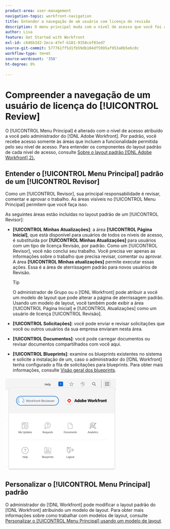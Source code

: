 ```yaml
---
product-area: user-management
navigation-topic: workfront-navigation
title: Entender a navegação de um usuário com licença de revisão
description: O menu principal muda com o nível de acesso que você foi atribuído pelo seu administrador [!DNL Adobe Workfront] O. Por padrão, você recebe acesso somente às áreas que incluem a funcionalidade permitida pelo seu nível de acesso.
author: Lisa
feature: Get Started with Workfront
exl-id: c646b3d2-2eca-47ef-b181-9358cef03ed7
source-git-commit: 577761ff5d1fb59db104df5995af953a0b5e6c0c
workflow-type: tm+mt
source-wordcount: '358'
ht-degree: 0%

---
```


# Compreender a navegação de um usuário de licença do [!UICONTROL Review]

O [!UICONTROL Menu Principal] é alterado com o nível de acesso atribuído a você pelo administrador do [!DNL Adobe Workfront]. Por padrão, você recebe acesso somente às áreas que incluem a funcionalidade permitida pelo seu nível de acesso. Para entender os componentes do layout padrão de cada nível de acesso, consulte [Sobre o layout padrão [!DNL Adobe Workfront] 2&rbrace;.](../../../administration-and-setup/customize-workfront/use-layout-templates/about-the-default-wf-layout.md)

## Entender o [!UICONTROL Menu Principal] padrão de um [!UICONTROL Revisor]

Como um [!UICONTROL Revisor], sua principal responsabilidade é revisar, comentar e aprovar o trabalho. As áreas visíveis no [!UICONTROL Menu Principal] permitem que você faça isso.

As seguintes áreas estão incluídas no layout padrão de um [!UICONTROL Revisor]:

* **[!UICONTROL Minhas Atualizações]**: a área **[!UICONTROL Página Inicial]**, que está disponível para usuários de todos os níveis de acesso, é substituída por **[!UICONTROL Minhas Atualizações]** para usuários com um tipo de licença Revisão, por padrão. Como um [!UICONTROL Revisor], você não conclui seu trabalho. Você precisa ver apenas as informações sobre o trabalho que precisa revisar, comentar ou aprovar. A área **[!UICONTROL Minhas atualizações]** permite executar essas ações. Essa é a área de aterrissagem padrão para novos usuários de Revisão.

  >[!TIP]
  >
  >O administrador de Grupo ou o [!DNL Workfront] pode atribuir a você um modelo de layout que pode alterar a página de aterrissagem padrão. Usando um modelo de layout, você também pode exibir a área [!UICONTROL Página Inicial] e [!UICONTROL Atualizações] como um usuário de licença [!UICONTROL Revisão].

* **[!UICONTROL Solicitações]**: você pode enviar e revisar solicitações que você ou outros usuários da sua empresa enviaram nesta área.
* **[!UICONTROL Documentos]**: você pode carregar documentos ou revisar documentos compartilhados com você aqui.
* **[!UICONTROL Blueprints]**: examine os blueprints existentes no sistema e solicite a instalação de um, caso o administrador do [!DNL Workfront] tenha configurado a fila de solicitações para blueprints. Para obter mais informações, consulte [Visão geral dos blueprints](../../../administration-and-setup/blueprints/blueprints-overview.md).


![Acessar minhas atualizações do menu Principal](assets/access-my-updates-from-main-menu-reviewer-user-nwe-350x294.png)

## Personalizar o [!UICONTROL Menu Principal] padrão

O administrador do [!DNL Workfront] pode modificar o layout padrão do [!DNL Workfront] atribuindo um modelo de layout. Para obter mais informações sobre como trabalhar com modelos de layout, consulte [Personalizar o [!UICONTROL Menu Principal] usando um modelo de layout](../../../administration-and-setup/customize-workfront/use-layout-templates/customize-main-menu.md).
